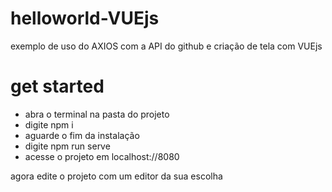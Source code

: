 # helloworld-VUEjs
exemplo de uso do AXIOS com a API do github e criação de tela com VUEjs

# get started

* abra o terminal na pasta do projeto
* digite npm i
*  aguarde o fim da instalação
* digite npm run serve
* acesse o projeto em localhost://8080

agora edite o projeto com um editor da sua escolha

